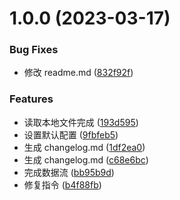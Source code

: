 # 1.0.0 (2023-03-17)

### Bug Fixes

- 修改 readme.md ([832f92f](https://git.corp.kuaishou.com/ksg-frontend/vite-plugin-swagger-mock/commits/832f92fa2193cd81dd60db0b2992696cc7577d26))

### Features

- 读取本地文件完成 ([193d595](https://git.corp.kuaishou.com/ksg-frontend/vite-plugin-swagger-mock/commits/193d59541cfa37e694f9cbaee7a48cbcf9e7d9e4))
- 设置默认配置 ([9fbfeb5](https://git.corp.kuaishou.com/ksg-frontend/vite-plugin-swagger-mock/commits/9fbfeb5f23f6a122d3f31f32a1ee66018ee30a69))
- 生成 changelog.md ([1df2ea0](https://git.corp.kuaishou.com/ksg-frontend/vite-plugin-swagger-mock/commits/1df2ea07738240f323d0d56a9109c68f85753c44))
- 生成 changelog.md ([c68e6bc](https://git.corp.kuaishou.com/ksg-frontend/vite-plugin-swagger-mock/commits/c68e6bc643ef8726b46fa050e5709c4c427d8738))
- 完成数据流 ([bb95b9d](https://git.corp.kuaishou.com/ksg-frontend/vite-plugin-swagger-mock/commits/bb95b9dedf42abb9ff6fcd7648180dbd1c019e6e))
- 修复指令 ([b4f88fb](https://git.corp.kuaishou.com/ksg-frontend/vite-plugin-swagger-mock/commits/b4f88fbc167f84a83772c2f16c5407330c281b9e))
